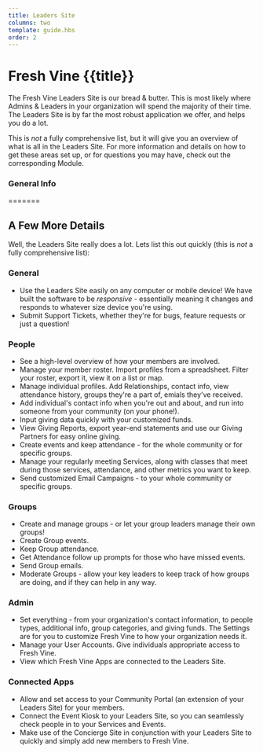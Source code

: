 ```yaml
---
title: Leaders Site
columns: two
template: guide.hbs
order: 2
---
```


# Fresh Vine {{title}}



The Fresh Vine Leaders Site is our bread & butter. This is most likely where Admins & Leaders in your organization will spend the majority of their time. The Leaders Site is by far the most robust application we offer, and helps you do a lot.  

This is *not* a fully comprehensive list, but it will give you an overview of what is all in the Leaders Site. For more information and details on how to get these areas set up, or for questions you may have, check out the corresponding Module.  
  
### General Info
=======
## A Few More Details  

Well, the Leaders Site really does a lot. Lets list this out quickly (this is *not* a fully comprehensive list):  

### General  

*  Use the Leaders Site easily on any computer or mobile device! We have built the software to be *responsive* - essentially meaning it changes and responds to whatever size device you're using.  
*  Submit Support Tickets, whether they're for bugs, feature requests or just a question!

### People  

*  See a high-level overview of how your members are involved.  
*  Manage your member roster. Import profiles from a spreadsheet. Filter your roster, export it, view it on a list or map.   
*  Manage individual profiles. Add Relationships, contact info, view attendance history, groups they're a part of, emials they've received.  
*  Add individual's contact info when you're out and about, and run into someone from your community (on your phone!).  
*  Input giving data quickly with your customized funds.   
*  View Giving Reports, export year-end statements and use our Giving Partners for easy online giving.  
*  Create events and keep attendance - for the whole community or for specific groups.  
*  Manage your regularly meeting Services, along with classes that meet during those services, attendance, and other metrics you want to keep.  
*  Send customized Email Campaigns - to your whole community or specific groups.  

### Groups 
 
*  Create and manage groups - or let your group leaders manage their own groups!  
*  Create Group events.  
*  Keep Group attendance.  
*  Get Attendance follow up prompts for those who have missed events.  
*  Send Group emails.  
*  Moderate Groups - allow your key leaders to keep track of how groups are doing, and if they can help in any way.  

### Admin

*  Set everything - from your organization's contact information, to people types, additional info, group categories, and giving funds. The Settings are for you to customize Fresh Vine to how your organization needs it.  
*  Manage your User Accounts. Give individuals appropriate access to Fresh Vine.  
*  View which Fresh Vine Apps are connected to the Leaders Site.  

### Connected Apps    

*  Allow and set access to your Community Portal (an extension of your Leaders Site) for your members.  
*  Connect the Event Kiosk to your Leaders Site, so you can seamlessly check people in to your Services and Events. 
*  Make use of the Concierge Site in conjunction with your Leaders Site to quickly and simply add new members to Fresh Vine. 
